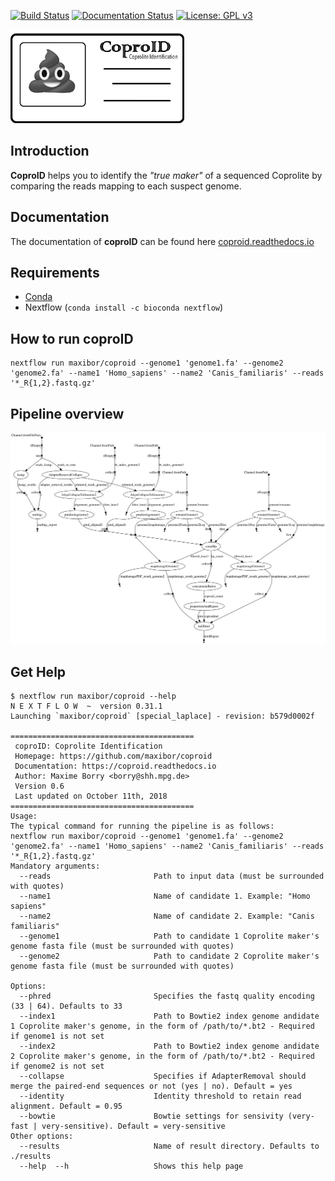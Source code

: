 [![Build Status](https://travis-ci.org/maxibor/coproID.svg?branch=master)](https://travis-ci.org/maxibor/coproID)   [![Documentation Status](https://readthedocs.org/projects/coproid/badge/?version=latest)](https://coproid.readthedocs.io/en/latest/?badge=latest) [![License: GPL v3](https://img.shields.io/badge/License-GPL%20v3-blue.svg)](https://www.gnu.org/licenses/gpl-3.0)

<img src="img/logo.png" height="150">  

## Introduction
**CoproID** helps you to identify the *"true maker"* of a sequenced Coprolite by comparing the reads mapping to each suspect genome.

## Documentation

The documentation of **coproID** can be found here [coproid.readthedocs.io](https://coproid.readthedocs.io)

## Requirements
- [Conda](https://conda.io/miniconda.html)
- Nextflow (`conda install -c bioconda nextflow`)

## How to run coproID

```
nextflow run maxibor/coproid --genome1 'genome1.fa' --genome2 'genome2.fa' --name1 'Homo_sapiens' --name2 'Canis_familiaris' --reads '*_R{1,2}.fastq.gz'
```

## Pipeline overview

![](img/dag.png)

## Get Help

```
$ nextflow run maxibor/coproid --help
N E X T F L O W  ~  version 0.31.1
Launching `maxibor/coproid` [special_laplace] - revision: b579d0002f

=========================================
 coproID: Coprolite Identification
 Homepage: https://github.com/maxibor/coproid
 Documentation: https://coproid.readthedocs.io
 Author: Maxime Borry <borry@shh.mpg.de>
 Version 0.6
 Last updated on October 11th, 2018
=========================================
Usage:
The typical command for running the pipeline is as follows:
nextflow run maxibor/coproid --genome1 'genome1.fa' --genome2 'genome2.fa' --name1 'Homo_sapiens' --name2 'Canis_familiaris' --reads '*_R{1,2}.fastq.gz'
Mandatory arguments:
  --reads                       Path to input data (must be surrounded with quotes)
  --name1                       Name of candidate 1. Example: "Homo sapiens"
  --name2                       Name of candidate 2. Example: "Canis familiaris"
  --genome1                     Path to candidate 1 Coprolite maker's genome fasta file (must be surrounded with quotes)
  --genome2                     Path to candidate 2 Coprolite maker's genome fasta file (must be surrounded with quotes)

Options:
  --phred                       Specifies the fastq quality encoding (33 | 64). Defaults to 33
  --index1                      Path to Bowtie2 index genome andidate 1 Coprolite maker's genome, in the form of /path/to/*.bt2 - Required if genome1 is not set
  --index2                      Path to Bowtie2 index genome andidate 2 Coprolite maker's genome, in the form of /path/to/*.bt2 - Required if genome2 is not set
  --collapse                    Specifies if AdapterRemoval should merge the paired-end sequences or not (yes | no). Default = yes
  --identity                    Identity threshold to retain read alignment. Default = 0.95
  --bowtie                      Bowtie settings for sensivity (very-fast | very-sensitive). Default = very-sensitive
Other options:
  --results                     Name of result directory. Defaults to ./results
  --help  --h                   Shows this help page
```
